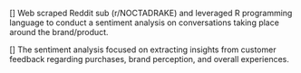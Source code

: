 [] Web scraped Reddit sub (r/NOCTADRAKE) and leveraged R programming language to conduct a sentiment analysis on conversations taking place around the brand/product.

[] The sentiment analysis focused on extracting insights from customer feedback regarding purchases, brand perception, and overall experiences.
